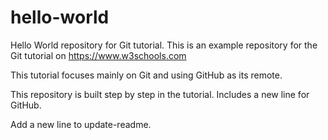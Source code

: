 # hello-world
Hello World repository for Git tutorial.
This is an example repository for the Git tutorial on https://www.w3schools.com

This tutorial focuses mainly on Git and using GitHub as its remote.

This repository is built step by step in the tutorial.
Includes a new line for GitHub.

Add a new line to update-readme.
